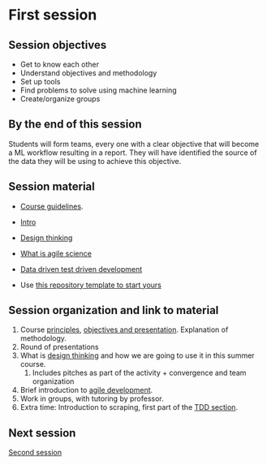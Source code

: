 # First session

## Session objectives

* Get to know each other
* Understand objectives and methodology
* Set up tools
* Find problems to solve using machine learning
* Create/organize groups

## By the end of this session

Students will form teams, every one with a clear objective that will become a ML
workflow resulting in a report. They will have identified the source of the data
they will be using to achieve this objective.

## Session material

* [Course guidelines](https://jj.github.io/nova-mlops/00.A-Few-Principles).
* [Intro](https://jj.github.io/nova-mlops/00.Intro)
* [Design thinking](https://jj.github.io/nova-mlops/01.Design-Thinking)
* [What is agile science](https://jj.github.io/nova-mlops/02.Agile)
* [Data driven test driven development](https://jj.github.io/nova-mlops/03.TDD)

* Use [this repository template to start yours](https://github.com/JJ/nova-mlops-template)

## Session organization and link to material

1. Course [principles](../text/00.A-Few-Principles.md), [objectives and
   presentation](../text/00.Intro.md). Explanation of methodology.
2. Round of presentations
3. What is [design thinking](../text/01.Design-Thinking.md) and how we are going
   to use it in this summer course.
   1. Includes pitches as part of the activity + convergence and team organization
4. Brief introduction to [agile development](../text/02.Agile.md).
5. Work in groups, with tutoring by professor.
6. Extra time: Introduction to scraping, first part of the  [TDD section](../text/03.TDD.md).

## Next session

[Second session](02.md)
